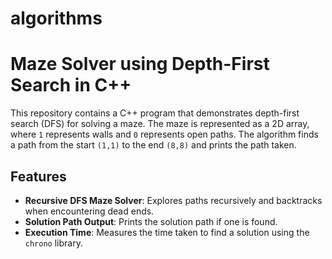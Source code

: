 # algorithms
# Maze Solver using Depth-First Search in C++

This repository contains a C++ program that demonstrates depth-first search (DFS) for solving a maze. The maze is represented as a 2D array, where `1` represents walls and `0` represents open paths. The algorithm finds a path from the start `(1,1)` to the end `(8,8)` and prints the path taken.

## Features
- **Recursive DFS Maze Solver**: Explores paths recursively and backtracks when encountering dead ends.
- **Solution Path Output**: Prints the solution path if one is found.
- **Execution Time**: Measures the time taken to find a solution using the `chrono` library.

